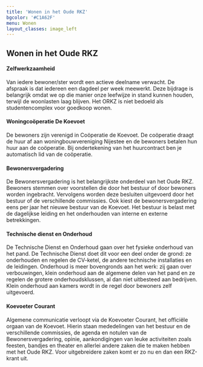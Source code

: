 ```yaml
---
title: 'Wonen in het Oude RKZ'
bgcolor: '#C1A62F'
menu: Wonen
layout_classes: image_left
---
```


Wonen in het Oude RKZ
---------------------

#### Zelfwerkzaamheid
Van iedere bewoner/ster wordt een actieve deelname verwacht. De afspraak is dat iedereen een dagdeel per week meewerkt. Deze bijdrage is belangrijk omdat we op die manier onze leefwijze in stand kunnen houden, terwijl de woonlasten laag blijven. Het ORKZ is niet bedoeld als studentencomplex voor goedkoop wonen. 

#### Woningcoöperatie De Koevoet 
De bewoners zijn verenigd in Coöperatie de Koevoet. De coöperatie draagt de huur af aan woningbouwvereniging Nijestee en de bewoners betalen hun huur aan de coöperatie. Bij ondertekening van het huurcontract ben je automatisch lid van de coöperatie. 

#### Bewonersvergadering
De Bewonersvergadering is het belangrijkste onderdeel van het Oude RKZ. Bewoners stemmen over voorstellen die door het bestuur of door bewoners worden ingebracht. Vervolgens worden deze besluiten uitgevoerd door het bestuur of de verschillende commissies.  Ook kiest de  bewonersvergadering eens per jaar het nieuwe bestuur van de Koevoet. Het bestuur is belast met de dagelijkse leiding en het onderhouden van interne en externe betrekkingen.

#### Technische dienst en Onderhoud
De Technische Dienst en Onderhoud gaan over het fysieke onderhoud van het pand. De Technische Dienst doet dit voor een deel onder de grond: ze onderhouden en regelen de CV-ketel, de andere technische installaties en de leidingen. Onderhoud is meer bovengronds aan het werk: zij gaan over verbouwingen, klein onderhoud aan de algemene delen van het pand en ze regelen de grotere onderhoudsklussen, al dan niet uitbesteed aan bedrijven. Klein onderhoud aan kamers wordt in de regel door bewoners zelf uitgevoerd.

#### Koevoeter Courant
Algemene communicatie verloopt via de Koevoeter Courant, het officiële orgaan van de Koevoet. Hierin staan mededelingen van het bestuur en de verschillende commissies, de agenda en notulen van de Bewonersvergadering, opinie, aankondigingen van leuke activiteiten zoals feesten, bandjes en theater en allerlei andere zaken die te maken hebben met het Oude RKZ. Voor uitgebreidere zaken komt er zo nu en dan een RKZ-krant uit.
